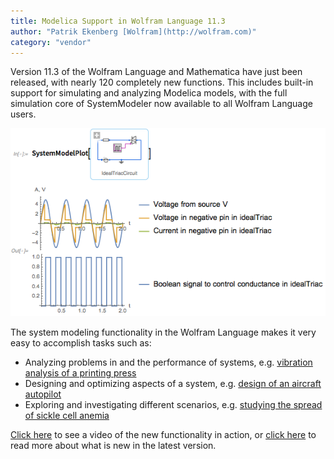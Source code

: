 ```yaml
---
title: Modelica Support in Wolfram Language 11.3
author: "Patrik Ekenberg [Wolfram](http://wolfram.com)"
category: "vendor"
---
```


Version 11.3 of the Wolfram Language and Mathematica have just been released, with nearly 120 completely new functions. This includes built-in support for simulating and analyzing Modelica models, with the full simulation core of SystemModeler now available to all Wolfram Language users.

![Wolfram Language 11.3 Workflow"](wolframlanguage-113.png "Simulate and plot models using the Wolfram Language")

The system modeling functionality in the Wolfram Language makes it very easy to accomplish tasks such as:
- Analyzing problems in and the performance of systems, e.g. [vibration analysis of a printing press](https://www.wolfram.com/system-modeler/examples/industrial-manufacturing/configuration-analysis-cylinders.html)
- Designing and optimizing aspects of a system, e.g. [design of an aircraft autopilot](https://www.wolfram.com/system-modeler/examples/aerospace-defense/aircraft-dynamics-design-simulation.html)
- Exploring and investigating different scenarios, e.g. [studying the spread of sickle cell anemia](http://blog.wolfram.com/data/uploads/2018/03/Natural-Selection-with-Wolfram-SystemModeler.nb)

[Click here](http://www.wolfram.com/system-modeler/what-is-new/?popup=system-modeling-in-the-wolfram-language) to see a video of the new functionality in action, or [click here](http://blog.wolfram.com/2018/03/08/roaring-into-2018-with-another-big-release-launching-version-11-3-of-the-wolfram-language-mathematica/) to read more about what is new in the latest version.